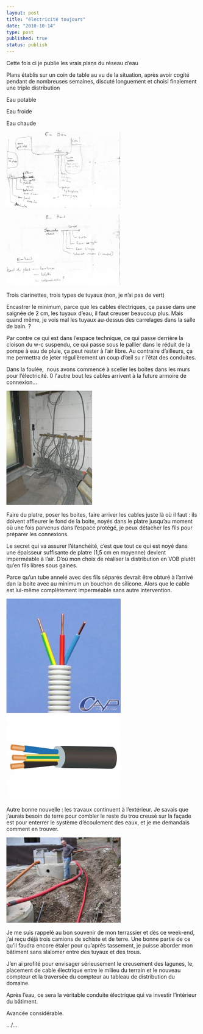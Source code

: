 ```yaml
---
layout: post
title: "électricité toujours"
date: "2010-10-14"
type: post
published: true
status: publish
---
```


Cette fois ci je publie les vrais plans du réseau d’eau

Plans établis sur un coin de table au vu de la situation, après avoir cogité pendant de nombreuses semaines, discuté longuement et choisi finalement une triple distribution

Eau potable

Eau froide

Eau chaude

[![](/images/2010/10/img601-300x200.jpg "img601")](/images/2010/10/img601.jpg)

[![](/images/2010/10/img602-300x186.jpg "img602")](/images/2010/10/img602.jpg)

Trois clarinettes, trois types de tuyaux (non, je n’ai pas de vert)

Encastrer le minimum, parce que les cables électriques, ça passe dans une saignée de 2 cm, les tuyaux d’eau, il faut creuser beaucoup plus. Mais quand même, je vois mal les tuyaux au-dessus des carrelages dans la salle de bain. ?

Par contre ce qui est dans l’espace technique, ce qui passe derrière la cloison du w-c suspendu, ce qui passe sous le pallier dans le réduit de la pompe à eau de pluie, ça peut rester à l’air libre. Au contraire d’ailleurs, ça me permettra de jeter régulièrement un coup d’œil su r l’état des conduites.

Dans la foulée,  nous avons commencé à sceller les boites dans les murs pour l’électricité. 0 l'autre bout les cables arrivent à la future armoire de connexion...

[![](/images/2010/10/SAM_0108-225x300.jpg "SAMSUNG DIGITAL CAMERA")](/images/2010/10/SAM_0108.jpg)

Faire du platre, poser les boites, faire arriver les cables juste là où il faut : ils doivent affleurer le fond de la boite, noyés dans le platre jusqu’au moment où une fois parvenus dans l’espace protégé, je peux détacher les fils pour préparer les connexions.

Le secret qui va assurer l’étanchéité, c’est que tout ce qui est noyé dans une épaisseur suffisante de platre (1,5 cm en moyenne) devient imperméable à l’air. D’où mon choix de réaliser la distribution en VOB plutôt qu’en fils libres sous gaines.

Parce qu’un tube annelé avec des fils séparés devrait être obturé à l’arrivé dan la boite avec au minimum un bouchon de silicone. Alors que le cable est lui-même complètement imperméable sans autre intervention.

[![](/images/2010/10/350-large.jpg "350-large")](/images/2010/10/350-large.jpg)[![](/images/2010/10/electr45-300x225.jpg "electr45")](/images/2010/10/electr45.jpg)

Autre bonne nouvelle : les travaux continuent à l’extérieur. Je savais que j’aurais besoin de terre pour combler le reste du trou creusé sur la façade est pour enterrer le système d’écoulement des eaux, et je me demandais comment en trouver.

[![](/images/2010/10/IMG_0984-300x224.jpg "IMG_0984")](/images/2010/10/IMG_0984.jpg)

Je me suis rappelé au bon souvenir de mon terrassier et dès ce week-end, j’ai reçu déjà trois camions de schiste et de terre. Une bonne partie de ce qu’il faudra encore étaler pour qu’après tassement, je puisse aborder mon bâtiment sans slalomer entre des tuyaux et des trous.

J’en ai profité pour envisager sérieusement le creusement des lagunes, le, placement de cable électrique entre le milieu du terrain et le nouveau compteur et la traversée du compteur au tableau de distribution du domaine.

Après l’eau, ce sera la véritable conduite électrique qui va investir l’intérieur du bâtiment.

Avancée considérable.

…/…

